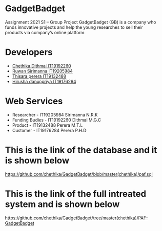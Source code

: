# GadgetBadget
Assignment 2021 S1 – Group Project
GadgetBadget (GB) is a company who funds innovative projects and help the young researches to sell their products via company’s online platform


# Developers

  - [Chethika Dithmal IT19192260](https://github.com/chethika)
  - [Ruwan Sirimanna IT19205984](https://github.com/ruwan99)
  - [Thisara perera IT19132488](https://github.com/Thisara634)
  - [Hirusha danuppriya IT19176284](https://github.com/HirushaDhanupriya)

# Web Services

- Researcher - IT19205984 Sirimanna N.R.K
- Funding Budies - IT19192260 Dithmal M.G.C
- Product - IT19132488 Perera M.T.L
- Customer - IT19176284 Perera P.H.D

# This is the link of the database and it is shown below
   https://github.com/chethika/GadgetBadget/blob/master(chethika)/paf.sql

# This is the link of the full intreated system and is shown below 
  https://github.com/chethika/GadgetBadget/tree/master(chethika)/PAF-GadgetBadget
